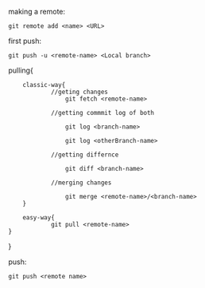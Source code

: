 making a remote:

    git remote add <name> <URL>

first push:

    git push -u <remote-name> <Local branch>

pulling{

        classic-way{
                //geting changes 
                    git fetch <remote-name>
        
                //getting commmit log of both
            
                    git log <branch-name>

                    git log <otherBranch-name>

                //getting differnce
                
                    git diff <branch-name>
            
                //merging changes
            
                    git merge <remote-name>/<branch-name> 
        }
        
        easy-way{
                git pull <remote-name>
	}
        
}

push:
    
    git push <remote name>
